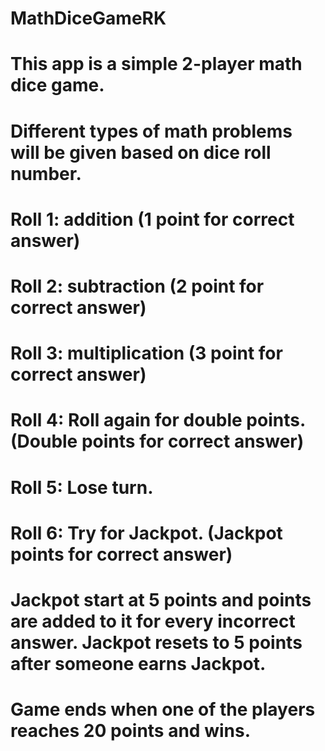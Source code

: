# MathDiceGameRK
# This app is a simple 2-player math dice game.
# Different types of math problems will be given based on dice roll number. 
# Roll 1: addition (1 point for correct answer)
# Roll 2: subtraction (2 point for correct answer)
# Roll 3: multiplication (3 point for correct answer)
# Roll 4: Roll again for double points. (Double points for correct answer)
# Roll 5: Lose turn.
# Roll 6: Try for Jackpot. (Jackpot points for correct answer)
# Jackpot start at 5 points and points are added to it for every incorrect answer. Jackpot resets to 5 points after someone earns Jackpot. 
# Game ends when one of the players reaches 20 points and wins. 
